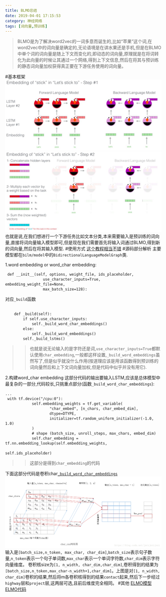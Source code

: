 ```yaml
---
title: BLMO总结
date: 2019-04-01 17:15:53
category: 神经网络
tags: [词向量,预训练]
---
```

>BLMO是为了解决word2vec的一词多意而诞生的,比如“苹果”这个词,在word2vec中的词向量是确定的,无论语境是在讲水果还是手机,但是在BLMO中单个词的词向量是随上下文而变化的,即动态的词向量,原理就是在将词转化为此向量的时候让其通过一个网络,得到上下文信息,然后在将其与预训练的静态词向量加权获得真正要在下游任务使用的词向量。

#基本框架
![](/img/BLMO1.png)
![](/img/BLMO2.png)
也就是说,在我们想进行一个下游任务比如文本分类,本来需要输入是预训练的词向量,直接将词向量输入模型即可,但是现在我们需要首先将输入词通过BLMO,得到新的词向量,然后在将其输入模型.
#使用方式
[这个教程相当不错](http://www.cnblogs.com/jiangxinyang/p/10235054.html)
#源码部分解析
主要模型都在`bilm/model`中的`BidirectionalLanguageModelGraph`类.

1.word embedding or word_char embedding:
```
 def __init__(self, options, weight_file, ids_placeholder,
                 use_character_inputs=True, embedding_weight_file=None,
                 max_batch_size=128):
```

对应`_build`函数

```

    def _build(self):
        if self.use_character_inputs:
            self._build_word_char_embeddings()
        else:
            self._build_word_embeddings()
        self._build_lstms()
```
>>也就是说无论输入的是字符还是词,`use_character_inputs=True`都默认使用`char_embedding`,一般都这样设置,`_build_word_embeddings`虽然写了,但是似乎就没什么作用(按道理应该是用该函数得到预训练的词向量然后和上下文词向量加权,但是代码中似乎并没有用它).

2.构建word_char embedding
这部分代码的输出要输入LSTM,应该是总体模型中最复杂的一部分,代码较长,只挑重点部分(函数`_build_word_char_embeddings`):

```
...
 with tf.device("/cpu:0"):
            self.embedding_weights = tf.get_variable(
                    "char_embed", [n_chars, char_embed_dim],
                    dtype=DTYPE,
                    initializer=tf.random_uniform_initializer(-1.0, 1.0)
            )
            # shape (batch_size, unroll_steps, max_chars, embed_dim)
            self.char_embedding = tf.nn.embedding_lookup(self.embedding_weights,
                                                    self.ids_placeholder)
```
>>这部分是得到`char_embedding`的代码

下面这部分代码是卷积char[`_build_word_char_embeddings`](https://blog.csdn.net/jeryjeryjery/article/details/81183433)
![](/img/BLMO3.png)
输入是`[batch_size,n_token, max_char, char_dim]`,`batch_size`表示句子数量,`n_token`表示一个句子单词数,`max_char`表示一个单词字符数,`char_dim`表示字符向量维度。
卷积核size为`[1, n_width, char_dim,char_dim]`,卷积得到的结果为`[batch_size,n_token,max_char-n_width+1,char_dim]`。上图是对`[1, n_width, char_dim]`卷积的结果,然后将m各卷积核得到的结果`contact`起来,然后下一步经过`highway`层和`project`层,这两层可选,且前后维度完全相同。
#其他
[ELMO模型](https://allennlp.org/elmo)
[ELMO代码](https://github.com/lingyixia/textClassifier/tree/master/ELMo)